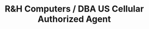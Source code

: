 ---
title: "R&H Computers / DBA US Cellular Authorized Agent"
url: /blacksburg/randh-computers-dba-us-cellular-authorized-agent/
shop: computer
---